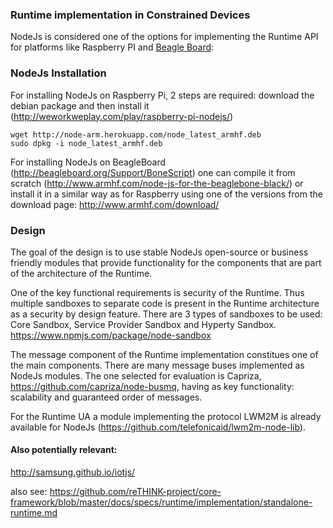 ### Runtime implementation in Constrained Devices

NodeJs is considered one of the options for implementing the Runtime API for platforms like Raspberry PI and [Beagle Board](http://beagleboard.org/bone):

### NodeJs Installation

For installing NodeJs on Raspberry Pi, 2 steps are required: download the debian package and then install it (http://weworkweplay.com/play/raspberry-pi-nodejs/)

    wget http://node-arm.herokuapp.com/node_latest_armhf.deb 
    sudo dpkg -i node_latest_armhf.deb

For installing NodeJs on BeagleBoard (http://beagleboard.org/Support/BoneScript) one can compile it from scratch (http://www.armhf.com/node-js-for-the-beaglebone-black/) or install it in a similar way as for Raspberry using one of the versions from the download page: http://www.armhf.com/download/


### Design

The goal of the design is to use stable NodeJs open-source or business friendly modules that provide functionality for the components that are part of the architecture of the Runtime.

One of the key functional requirements is security of the Runtime. Thus multiple sandboxes to separate code is present in the Runtime architecture as a security by design feature. There are 3 types of sandboxes to be used: Core Sandbox, Service Provider Sandbox and Hyperty Sandbox. 
https://www.npmjs.com/package/node-sandbox

The message component of the Runtime implementation constitues one of the main components. There are many message buses implemented as NodeJs modules. The one selected for evaluation is Capriza, https://github.com/capriza/node-busmq, having as key functionality: scalability and guaranteed order of messages.

For the Runtime UA a module implementing the protocol LWM2M is already available for NodeJs (https://github.com/telefonicaid/lwm2m-node-lib).

#### Also potentially relevant:

http://samsung.github.io/iotjs/

also see:  https://github.com/reTHINK-project/core-framework/blob/master/docs/specs/runtime/implementation/standalone-runtime.md
